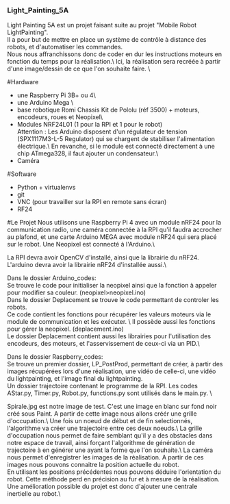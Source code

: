### Light_Painting_5A

Light Painting 5A est un projet faisant suite au projet "Mobile Robot LightPainting". \
Il a pour but de mettre en place un système de contrôle à distance des robots, et d'automatiser les commandes. \
Nous nous affranchissons donc de coder en dur les instructions moteurs en fonction du temps pour la réalisation.\ 
Ici, la réalisation sera recréée à partir d'une image/dessin de ce que l'on souhaite faire. \

#Hardware

- une Raspberry Pi 3B+ ou 4\
- une Arduino Mega \
- base robotique Romi Chassis Kit de Pololu (réf 3500) + moteurs, encodeurs, roues et Neopixel\
- Modules NRF24L01 (1 pour la RPI et 1 pour le robot)\
Attention : Les Arduino disposent d'un régulateur de tension (SPX1117M3-L-5 Regulator) qui se chargent de stabiliser l'alimentation électrique.\ En revanche, si le module est connecté directement à une chip ATmega328, il faut ajouter un condensateur.\
- Caméra

#Software
 
- Python + virtualenvs
- git
- VNC (pour travailler sur la RPI en remote sans écran)
- RF24

#Le Projet
Nous utilisons une Raspberry Pi 4 avec un module nRF24 pour la communication radio, une caméra connectée à la RPI qu'il faudra accrocher au plafond, et une carte Arduino
MEGA avec module nRF24 qui sera placé sur le robot. Une Neopixel est connecté à l'Arduino.\

La RPI devra avoir OpenCV d'installé, ainsi que la librairie du nRF24.\
L'arduino devra avoir la librairie nRF24 d'installée aussi.\

Dans le dossier Arduino_codes:\
Se trouve le code pour initialiser la neopixel ainsi que la fonction à appeler pour modifier sa couleur. (neopixel>neopixel.ino)\
Dans le dossier Deplacement se trouve le code permettant de controler les robots. \
Ce code contient les fonctions pour récupérer les valeurs moteurs via le module de communication et les exécuter. \ Il possède aussi les fonctions pour gérer la neopixel.
(deplacement.ino)\
Le dossier Deplacement contient aussi les librairies pour l'utilisation des encodeurs, des moteurs, et l'asservissement de ceux-ci via un PID.\

Dans le dossier Raspberry_codes:\
Se trouve un premier dossier, LP_PostProd, permettant de créer, à partir des images récupérées lors d'une réalisation, une vidéo de celle-ci, une vidéo du lightpainting, 
et l'image final du lightpainting.\
Un dossier trajectoire contenant le programme de la RPI. Les codes AStar.py, Timer.py, Robot.py, functions.py sont utilisés dans le main.py. \

Spirale.jpg est notre image de test. C'est une image en blanc sur fond noir créé sous Paint. A partir de cette image nous allons créér une grille d'occupation.\ 
Une fois un noeud de début et de fin selectionnés, l'algorithme va créer une trajectoire entre ces deux noeuds.\ 
La grille d'occupation nous permet de faire semblant qu'il y a des obstacles dans notre espace de travail, ainsi forçant l'algorithme de génération de trajectoire à en générer une ayant la forme que l'on souhaite.\ 
La caméra nous permet d'enregistrer les images de la réalisation. A partir de ces images nous pouvons connaitre la position actuelle du robot. \
En utilisant les positions précédentes nous pouvons déduire l'orientation du robot. Cette méthode perd en précision au fur et à mesure de la réalisation.\
Une amélioration possible du projet est donc d'ajouter une centrale inertielle au robot.\

